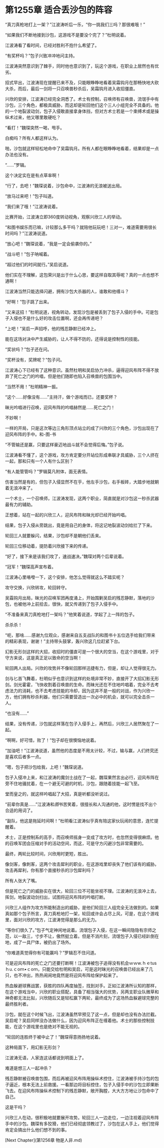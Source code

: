 # 第1255章 适合丢沙包的阵容

“真刀真枪地打上一架？”江波涛听后一乐，“你一挑我们三吗？那很难哦！”

“如果我们不断地接到沙包，这游戏不是要没个完了？”杜明说着。

江波涛看了看时间，已经对胜利不抱什么希望了。

“有奖杯吗？”包子兴致冲冲地问主持。

江波涛突然意识到了棘手，同时他也意识到了，玩这个游戏，在职业上居然也有优劣。

招式早出，江波涛现在提醒已来不及，只能眼睁睁地看着吴霜钩月在那畅快地大砍大杀，而后，最后一剑将一只召唤兽秒杀后，吴霜钩月进入收招僵直。

兴欣的安排，江波涛已经完全洞悉了。术士有控制，召唤师有召唤兽，流氓手中有沙包，三个角色，都极具威胁，而这却是轮回他们这个三人小组完全不具备的。他的一个地裂波动剑，包子入侵敢直接拿身体挡，但对方术士若是一个束缚术或是操纵术过来，他又哪里敢硬吃？

“看打！”魏琛突然一喝，甩手。

白痴吗？所有人都这样认为。

啪，沙包就这样轻松地命中了吴霜钩月。所有人都在眼睁睁地看着，结果却是一点办法也没有。

“……”罗辑。

这个决定实在是有点草率啊！

“行了，去吧！”魏琛说着，沙包命中，江波涛的无浪被送出局。

“放马过来吧！”包子叫道。

“我们来了哦！”江波涛说着。

比赛开始，江波涛立即360度转动视角，观察兴欣三人的举动。

“和图书娱乐而已嘛，计较那么多干吗？就陪他玩玩吧！三对一，难道需要用很长时间吗？”江波涛说道。

“放心吧！”魏琛说着，“我是一定会偷袭你的。”

“战斗吧！”包子呐喊着。

“超过他们的时间就行。”吴启说道。

他们实在不理解，这包荣兴是出于什么心思，要这样自取其辱呢？真的一点也想不通啊！

江波涛当然只能选择闪避，拥有沙包大杀器的人，谁敢和他缠斗？

“好啊！”包子跳了出来。

“又来这招！”杜明说道，视角转动，发现沙包是被丢到了包子入侵的手中。可是包子入侵也不是什么好的攻击位置啊，还会再传递吧？

“上吧！”吴启一声招呼，他的残忍静默已经冲上。

能在这场对决中产生威胁的，让人不得不防的，还得说是控制性的技能。

“奖状吗？”包子还在问。

“奖杯没有，奖牌呢？”包子问。

江波涛心下已经有了这种意识。虽然杜明和吴启协力冲杀，逼得迎风布阵不得不放弃了死亡之门的吟唱，但是他们随即也陷入召唤兽的包围当中。

“当然不用！”杜明精神一振。

“这个……好像没有……”主持汗，做个游戏而已，还要奖杯？

昧光吟唱进行召唤，迎风布阵的吟唱赫然是……死亡之门！

不妙啊！

一样的开局，只是这次等边三角形顶点站立的成了兴欣的三个角色，沙包出现在了迎风布阵的手中。和-图-书

“不管输还是赢，只要这样豪迈地战斗就不会觉得后悔。”包子说。

江波涛看不懂了，这个游戏，攻方肯定要分开站位形成串联才具威胁，三个人挤在一起，那和只有一个人有什么区别？

“有人能管管吗？”罗辑莫凡附体，面无表情。

伤害当然是有的，但包子入侵显然不在乎，他左手沙包，右手板砖，大踏步地就朝着无浪冲来了。

一个术士，一个召唤师，江波涛发现，这两个职业，简直就是对沙包这一秒杀武器最有力的辅助。

正想着，站在一起的兴欣三人，迎风布阵和昧光却已经开始吟唱。

结果，包子入侵从旁跳出，竟是用自己的身体，将这记地裂波动剑给拦了下来。

轮回三人就要躲闪，结果，沙包却不是朝他们丢来。

轮回三位移动着，提防着兴欣接下来的传递。

“好了，接下来是该我们攻了，速战速决。”魏琛对两个后辈说着。

“冠军！”魏琛高声宣布着。

江波涛心里咯噔一下，这个安排，他怎么觉得就这么不踏实呢？

攻守交换，兴欣转攻，轮回转守。

吴霜钩月出局，昧光的召唤军团再度涌上，开始围剿吴启的残忍静默，落地的沙包，也被他冲上前拾去，很快，就又传递到了包子入侵手中。

“不准备来真刀真枪地打一架吗？”他笑着说道，学起了上一阵的包子。

杀杀杀！

“呃，那啥……感谢九位观众，感谢来自五支战队的和图书十五位选手给我们带来的精彩表现，谢谢！”主持带头鼓掌，轰兴欣这几位赶紧下台。

幻影无形剑这样的大招，收招时的僵直可是一个很大的空当，在这个游戏里，对于守方来说，这是真正足以致命的空当啊！

轮回两人出局。兴欣的攻势并不像轮回那样迅捷有力，但是，却让人觉得很无力。

剑与匕首飞舞着，杜明似乎也意识到这样的处境非常不妙，直接开了大招幻影无形剑。剑光霍霍，飞快收割着召唤兽的生命。而昧光还在不住地吟唱着，完全不去考虑法力的消耗，也不去考虑技能的冷却，因为这并不是一般的对战，作为兴欣一方，他们拥有秒杀利器，他们只需要营造出一次必中的机会，就可以完全击杀一人。

“也没有……”

结果，没有传递，沙包就这样落在包子入侵手上，再然后，兴欣三人居然聚在了一起。

“啊啊，好可惜，败了！”包子却在很懊恼地说着。

“加油吧！”江波涛说道，虽然他的态度是不用太计较，不过，输与赢，人们终究还是喜欢后者多一点。

“嗯，包子把沙包给我，上吧！”魏琛说道。

包子入侵冲上来，和江波涛的魔剑士战在了一起，魏琛果然言出必行，迎风布阵在旁不住地骚扰着，在一个避无可避的时机，沙包，跟随着技能一起飞至。

堂而皇之的，就这样吟唱起了大招，真是听都没听说过。

“前辈你真是……”江波涛和*图*书苦笑着，很擅长和人沟通的他，这时愣是找不出个合适的用词了。

“副队，他这是拖延时间啊！”杜明看江波涛似乎真有陪这家伙玩闹的意思，连忙提醒着。

术士，正是控制系的高手，而召唤师摇身一变成了攻方时，也忽然变得很麻烦。他的召唤军团会压缩对手的活动空间，而这，可是守方闪避沙包非常需要的。

最终，两轮比较时间，兴欣用时更短，胜出。

像剑客，像刺客，这两个攻击犀利的职业，在这游戏里却丧失了他们该有的威胁。攻击再犀利，你有那个直接秒杀的沙包犀利吗？

所有人张大了嘴。

但是死亡之门的威胁实在很大，轮回三位不可能坐视不理。江波涛的无浪冲上去，挥剑，地裂波动剑扫出，试图将迎风布阵的吟唱打断。

兴欣三人组作为攻方所能制造出的威胁，是他们轮回三人组完全无法做到的。如果真如那个包子所言，真刀真枪地打一架，轮回或许会占尽上风，可是，在这个游戏里，面对兴欣的攻方，江波涛觉得是那么的无力。

“等你们很久了。”包子气定神闲地说着。流氓包子入侵，在这一瞬间隐隐有宗师之范，以一敌三，寸步不让，傲然挺立着。但是不消片刻，流氓包子入侵已经趴倒在地，成了一具尸体，被扔出了场外。

“你难道真觉得你有可能赢吗？”罗辑忍不住问道。

可是迎风布阵的死亡之门还要打断啊！江波涛被包子追得没有机会ｗｗw.ｈｅtusｈu.ｃoｍ•ｃoｍ，只能交给杜明和吴启，可是这时昧光的召唤兽已经出来了几只，也不冲出，热热闹闹地竟然是将迎风布阵给保护起来了。

热血躲避球赛战罢，获胜的四队再度抽签，找到对手。正如江波涛所认知的那样，在这个游戏当中，兴欣的职业搭配，具备了相当强大的优势，另两支职业队微草和神奇都无法比拟，兴欣随后又是轻松赢下两轮，最终成为了这场热血躲避球完整的最终胜利者。

沙包，就在这个时候飞出，江波涛虽然早预见了这一点，但是却也没有办法拦截。吴启呢？吴启同样没办法做什么，因为迎风布阵正在缠着他。术士的那些控制技能，在这个游戏里也是绝对不能无视的。

“轮回的连胜终于被中止了！”魏琛得意扬扬地说着。

这种局面下，用幻影无形剑？

江波涛无语，人家连这话都说到明面上了。

难道是想三人一起冲杀？

残忍静默被召唤兽包围，而后再被迎风布阵用操纵术控住，江波涛被手持沙包的包子逼近，根本无法上前救援。一看那边将目标控住，包子入侵手中的沙包立即果断飞去。在迎风布阵操纵术控制下的残忍静默，敞开胸膛，大大方方地让沙包命中了自己。

这是干吗？

兴欣三人在动，很积极地就要展开攻势。轮回三人一边走位，一边注视着迎风布阵手中的沙包。魏琛有多狡猾，他们已经彻底领教过了，沙包在这人手上，他们觉得肯定会搞出什么他们想不到的事。



[Next Chapter](第1256章 物是人非.md)